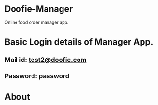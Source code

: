 # Doofie-Manager

Online food order manager app.

# Basic Login details of Manager App.
## Mail id: test2@doofie.com
## Password: password

# About

